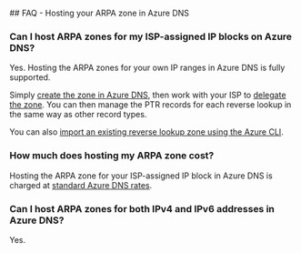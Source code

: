 <BR> 
## <a name="faq---hosting-your-arpa-zone-in-azure-dns"></a>FAQ - Hosting your ARPA zone in Azure DNS

### <a name="can-i-host-arpa-zones-for-my-isp-assigned-ip-blocks-on-azure-dns"></a>Can I host ARPA zones for my ISP-assigned IP blocks on Azure DNS?
Yes. Hosting the ARPA zones for your own IP ranges in Azure DNS is fully supported.

Simply [create the zone in Azure DNS](dns-getstarted-create-dnszone.md), then work with your ISP to [delegate the zone](dns-domain-delegation.md).  You can then manage the PTR records for each reverse lookup in the same way as other record types.

You can also [import an existing reverse lookup zone using the Azure CLI](dns-import-export.md).

### <a name="how-much-does-hosting-my-arpa-zone-cost"></a>How much does hosting my ARPA zone cost?
Hosting the ARPA zone for your ISP-assigned IP block in Azure DNS is charged at [standard Azure DNS rates](https://azure.microsoft.com/pricing/details/dns/).

### <a name="can-i-host-arpa-zones-for-both-ipv4-and-ipv6-addresses-in-azure-dns"></a>Can I host ARPA zones for both IPv4 and IPv6 addresses in Azure DNS?
Yes.